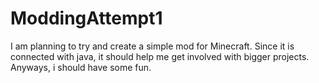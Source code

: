 # ModdingAttempt1
I am planning to try and create a simple mod for Minecraft. Since it is connected with java, it should help me get involved with bigger projects. Anyways, i should have some fun.
